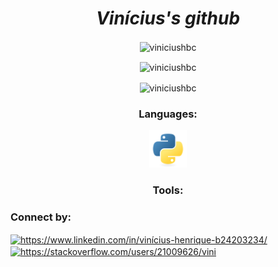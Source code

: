 <h1 align="center"> <i>Vinícius's github</i> </h1>
<p align="center"><img align="center" src="https://github-readme-stats.vercel.app/api?username=viniciushbc&theme=dark&show_icons=true&locale=en" alt="viniciushbc"/></p>
<p align="center"><img align="center" src="https://github-readme-streak-stats.herokuapp.com/?user=viniciushbc&theme=dark" alt="viniciushbc" /> </p>
<p align="center"><img align="center" src="https://github-readme-stats.vercel.app/api/top-langs/?username=viniciushbc&size_weight=0.5&count_weight=0.5&theme=dark" alt="viniciushbc" /> </p>


<h3 align="center"><b>Languages:</b></h3>
<p align="center"><a href="https://www.python.org" target="_blank" rel="noreferrer"> <img src="https://raw.githubusercontent.com/devicons/devicon/master/icons/python/python-original.svg" alt="python" width="60" height="60"/> </a> </p>

<h3 align="center"><b>Tools:</b></h3>

<h3 align="left">Connect by:</h3>
<p align="left">
<a href="https://www.linkedin.com/in/viníciushbcoelho/" target="blank"><img align="center" src="https://raw.githubusercontent.com/rahuldkjain/github-profile-readme-generator/master/src/images/icons/Social/linked-in-alt.svg" alt="https://www.linkedin.com/in/vinícius-henrique-b24203234/" height="30" width="40" /></a>
<a href="https://stackoverflow.com/users/21009626/vini" target="blank"><img align="center" src="https://raw.githubusercontent.com/rahuldkjain/github-profile-readme-generator/master/src/images/icons/Social/stack-overflow.svg" alt="https://stackoverflow.com/users/21009626/vini" height="30" width="40" /></a>
</p>
